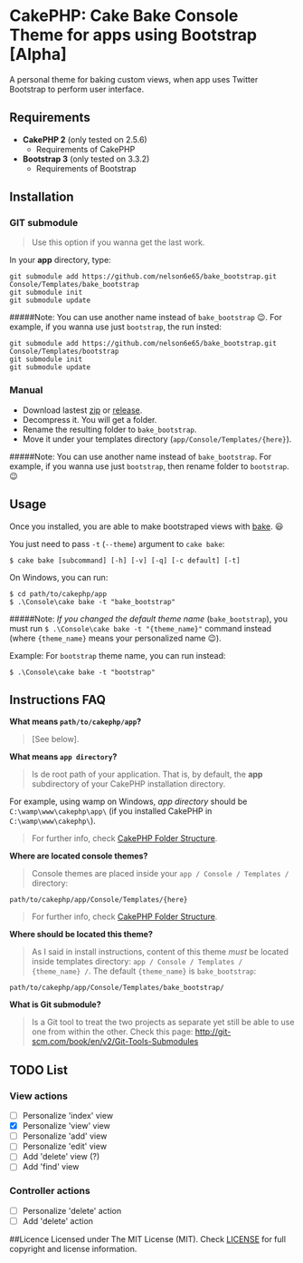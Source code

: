 # CakePHP: Cake Bake Console Theme for apps using Bootstrap [Alpha]
A personal theme for baking custom views, when app uses Twitter Bootstrap to perform user interface.

## Requirements 
* **CakePHP 2** (only tested on 2.5.6)
  * Requirements of CakePHP
* **Bootstrap 3** (only tested on 3.3.2)
  * Requirements of Bootstrap

## Installation
### GIT submodule
> Use this option if you wanna get the last work.

In your **app** directory, type:

    git submodule add https://github.com/nelson6e65/bake_bootstrap.git Console/Templates/bake_bootstrap
    git submodule init
    git submodule update

#####Note:
You can use another name instead of `bake_bootstrap` :wink:. For example, if you wanna use just `bootstrap`, the run insted:

    git submodule add https://github.com/nelson6e65/bake_bootstrap.git Console/Templates/bootstrap
    git submodule init
    git submodule update

### Manual
* Download lastest [zip](https://github.com/nelson6e65/bake_bootstrap/archive/master.zip) or [release](https://github.com/nelson6e65/bake_bootstrap/releases).
* Decompress it. You will get a  folder.
* Rename the resulting folder to `bake_bootstrap`.
* Move it under your templates directory (`app/Console/Templates/{here}`).

#####Note:
You can use another name instead of `bake_bootstrap`. For example, if you wanna use just `bootstrap`, then rename folder to `bootstrap`. :wink:

## Usage
Once you installed, you are able to make bootstraped views with [bake](http://book.cakephp.org/2.0/en/console-and-shells/code-generation-with-bake.html). :smiley:

You just need to pass `-t` (`--theme`) argument to `cake bake`:

    $ cake bake [subcommand] [-h] [-v] [-q] [-c default] [-t]

On Windows, you can run:

    $ cd path/to/cakephp/app
    $ .\Console\cake bake -t "bake_bootstrap"

#####Note:
*If you changed the default theme name* (`bake_bootstrap`), you must run `$ .\Console\cake bake -t "{theme_name}"` command instead (where `{theme_name}` means your personalized name :wink:).

Example: For `bootstrap` theme name, you can run instead:

    $ .\Console\cake bake -t "bootstrap"

## Instructions FAQ

**What means `path/to/cakephp/app`?**
> [See below].

**What means `app directory`?**
> Is de root path of your application. That is, by default, the **app** subdirectory of your CakePHP installation directory.
> 
For example, using wamp on Windows, *app directory* should be `C:\wamp\www\cakephp\app\` (if you installed CakePHP in `C:\wamp\www\cakephp\`).
> For further info, check [CakePHP Folder Structure](http://book.cakephp.org/2.0/en/getting-started/cakephp-folder-structure.html#the-app-folder).

**Where are located console themes?**
> Console themes are placed inside your `app / Console / Templates /` directory:
> 
`path/to/cakephp/app/Console/Templates/{here}`
> For further info, check [CakePHP Folder Structure](http://book.cakephp.org/2.0/en/getting-started/cakephp-folder-structure.html#the-app-folder).

**Where should be located this theme?**
> As I said in install instructions, content of this theme *must* be located inside templates directory: `app / Console / Templates / {theme_name} /`.
The default `{theme_name}` is `bake_bootstrap`:
>
`path/to/cakephp/app/Console/Templates/bake_bootstrap/`

**What is Git submodule?**
> Is a Git tool to treat the two projects as separate yet still be able to use one from within the other. Check this page: http://git-scm.com/book/en/v2/Git-Tools-Submodules

## TODO List
### View actions
- [ ] Personalize 'index' view
- [x] Personalize 'view' view 
- [ ] Personalize 'add' view
- [ ] Personalize 'edit' view
- [ ] Add 'delete' view (?)
- [ ] Add 'find' view

### Controller actions
- [ ] Personalize 'delete' action
- [ ] Add 'delete' action

##Licence
Licensed under The MIT License (MIT). Check [LICENSE](/LICENSE) for full copyright and license information.
